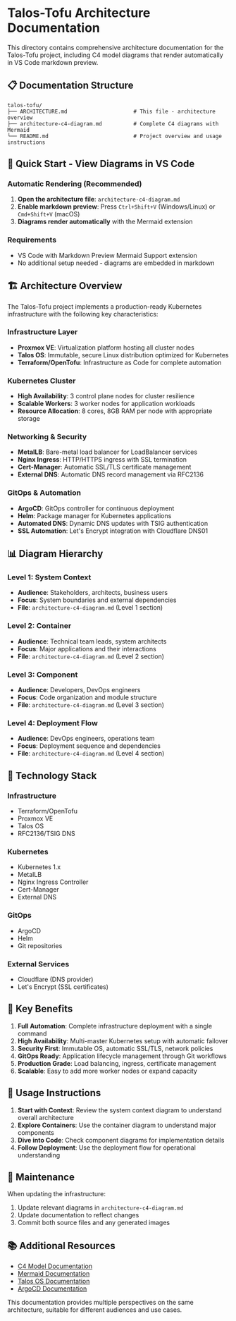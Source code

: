 # Talos-Tofu Architecture Documentation

This directory contains comprehensive architecture documentation for the Talos-Tofu project, including C4 model diagrams that render automatically in VS Code markdown preview.

## 📋 Documentation Structure

```text
talos-tofu/
├── ARCHITECTURE.md                     # This file - architecture overview
├── architecture-c4-diagram.md          # Complete C4 diagrams with Mermaid
└── README.md                           # Project overview and usage instructions
```

## 🎯 Quick Start - View Diagrams in VS Code

### **Automatic Rendering (Recommended)**

1. **Open the architecture file**: `architecture-c4-diagram.md`
2. **Enable markdown preview**: Press `Ctrl+Shift+V` (Windows/Linux) or `Cmd+Shift+V` (macOS)
3. **Diagrams render automatically** with the Mermaid extension

### **Requirements**

- VS Code with Markdown Preview Mermaid Support extension
- No additional setup needed - diagrams are embedded in markdown

## 🏗️ Architecture Overview

The Talos-Tofu project implements a production-ready Kubernetes infrastructure with the following key characteristics:

### **Infrastructure Layer**

- **Proxmox VE**: Virtualization platform hosting all cluster nodes
- **Talos OS**: Immutable, secure Linux distribution optimized for Kubernetes
- **Terraform/OpenTofu**: Infrastructure as Code for complete automation

### **Kubernetes Cluster**

- **High Availability**: 3 control plane nodes for cluster resilience
- **Scalable Workers**: 3 worker nodes for application workloads
- **Resource Allocation**: 8 cores, 8GB RAM per node with appropriate storage

### **Networking & Security**

- **MetalLB**: Bare-metal load balancer for LoadBalancer services
- **Nginx Ingress**: HTTP/HTTPS ingress with SSL termination
- **Cert-Manager**: Automatic SSL/TLS certificate management
- **External DNS**: Automatic DNS record management via RFC2136

### **GitOps & Automation**

- **ArgoCD**: GitOps controller for continuous deployment
- **Helm**: Package manager for Kubernetes applications
- **Automated DNS**: Dynamic DNS updates with TSIG authentication
- **SSL Automation**: Let's Encrypt integration with Cloudflare DNS01

## 📊 Diagram Hierarchy

### Level 1: System Context

- **Audience**: Stakeholders, architects, business users
- **Focus**: System boundaries and external dependencies
- **File**: `architecture-c4-diagram.md` (Level 1 section)

### Level 2: Container

- **Audience**: Technical team leads, system architects
- **Focus**: Major applications and their interactions
- **File**: `architecture-c4-diagram.md` (Level 2 section)

### Level 3: Component

- **Audience**: Developers, DevOps engineers
- **Focus**: Code organization and module structure
- **File**: `architecture-c4-diagram.md` (Level 3 section)

### Level 4: Deployment Flow

- **Audience**: DevOps engineers, operations team
- **Focus**: Deployment sequence and dependencies
- **File**: `architecture-c4-diagram.md` (Level 4 section)

## 🔧 Technology Stack

### **Infrastructure**

- Terraform/OpenTofu
- Proxmox VE
- Talos OS
- RFC2136/TSIG DNS

### **Kubernetes**

- Kubernetes 1.x
- MetalLB
- Nginx Ingress Controller
- Cert-Manager
- External DNS

### **GitOps**

- ArgoCD
- Helm
- Git repositories

### **External Services**

- Cloudflare (DNS provider)
- Let's Encrypt (SSL certificates)

## 🚀 Key Benefits

1. **Full Automation**: Complete infrastructure deployment with a single command
2. **High Availability**: Multi-master Kubernetes setup with automatic failover
3. **Security First**: Immutable OS, automatic SSL/TLS, network policies
4. **GitOps Ready**: Application lifecycle management through Git workflows
5. **Production Grade**: Load balancing, ingress, certificate management
6. **Scalable**: Easy to add more worker nodes or expand capacity

## 📖 Usage Instructions

1. **Start with Context**: Review the system context diagram to understand overall architecture
2. **Explore Containers**: Use the container diagram to understand major components
3. **Dive into Code**: Check component diagrams for implementation details
4. **Follow Deployment**: Use the deployment flow for operational understanding

## 🔄 Maintenance

When updating the infrastructure:

1. Update relevant diagrams in `architecture-c4-diagram.md`
2. Update documentation to reflect changes
3. Commit both source files and any generated images

## 📚 Additional Resources

- [C4 Model Documentation](https://c4model.com/)
- [Mermaid Documentation](https://mermaid.js.org/)
- [Talos OS Documentation](https://www.talos.dev/)
- [ArgoCD Documentation](https://argo-cd.readthedocs.io/)

This documentation provides multiple perspectives on the same architecture, suitable for different audiences and use cases.
